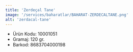 ```yaml
---
title: 'Zerdeçal Tane'
image: '/services/baharatlar/BAHARAT-ZERDECALTANE.png'
alt: 'zerdacal-tane'
---
```


* Ürün Kodu: 10001051 
* Gramaj: 120 gr. 
* Barkod: 8683704000198